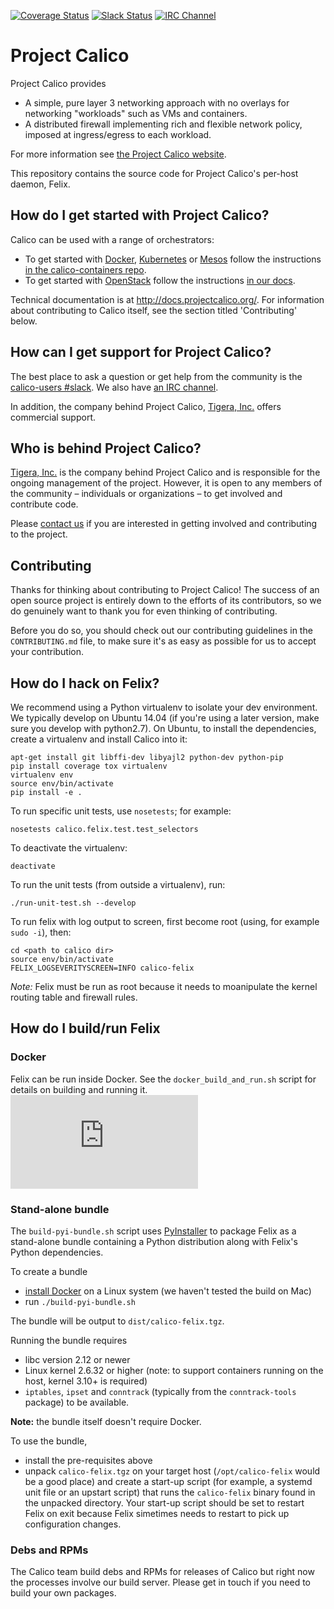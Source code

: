 [![Coverage Status](https://coveralls.io/repos/projectcalico/calico/badge.svg?branch=master&service=github)](https://coveralls.io/github/projectcalico/calico?branch=master)
[![Slack Status](https://slack.projectcalico.org/badge.svg)](https://slack.projectcalico.org)
[![IRC Channel](https://img.shields.io/badge/irc-%23calico-blue.svg)](https://kiwiirc.com/client/irc.freenode.net/#calico)
# Project Calico

Project Calico provides 

- A simple, pure layer 3 networking approach with no overlays for networking 
  "workloads" such as VMs and containers.
- A distributed firewall implementing rich and flexible network policy,
  imposed at ingress/egress to each workload.

For more information see [the Project Calico website](http://www.projectcalico.org/learn/).

This repository contains the source code for Project Calico's per-host 
daemon, Felix.

## How do I get started with Project Calico?

Calico can be used with a range of orchestrators:

- To get started with [Docker](http://www.docker.com/), [Kubernetes](http://kubernetes.io/) or [Mesos](http://mesos.apache.org/) follow the instructions
[in the calico-containers repo](https://github.com/projectcalico/calico-containers/blob/master/README.md).
- To get started with [OpenStack](http://www.openstack.org/) follow the
instructions [in our docs](http://docs.projectcalico.org/en/latest/openstack.html).

Technical documentation is at <http://docs.projectcalico.org/>. For
information about contributing to Calico itself, see the section titled
'Contributing' below.

## How can I get support for Project Calico?

The best place to ask a question or get help from the community is the 
[calico-users #slack](https://slack.projectcalico.org).  We also have 
[an IRC channel](https://kiwiirc.com/client/irc.freenode.net/#calico).

In addition, the company behind Project Calico, 
[Tigera, Inc.](https://www.tigera.io/) offers commercial support.

## Who is behind Project Calico?

[Tigera, Inc.](https://www.tigera.io/) is the company behind Project Calico
and is responsible for the ongoing management of the project. However, it 
is open to any members of the community – individuals or organizations – 
to get involved and contribute code.

Please [contact us](http://www.projectcalico.org/contact/) if you are
interested in getting involved and contributing to the project.

## Contributing

Thanks for thinking about contributing to Project Calico! The success of an
open source project is entirely down to the efforts of its contributors, so we
do genuinely want to thank you for even thinking of contributing.

Before you do so, you should check out our contributing guidelines in the
`CONTRIBUTING.md` file, to make sure it's as easy as possible for us to accept
your contribution.

## How do I hack on Felix?

We recommend using a Python virtualenv to isolate your dev environment.
We typically develop on Ubuntu 14.04 (if you're using a later version, 
make sure you develop with python2.7).  On Ubuntu, to install the dependencies,
create a virtualenv and install Calico into it:

    apt-get install git libffi-dev libyajl2 python-dev python-pip
    pip install coverage tox virtualenv
    virtualenv env
    source env/bin/activate
    pip install -e .
    
To run specific unit tests, use `nosetests`; for example:

    nosetests calico.felix.test.test_selectors
    
To deactivate the virtualenv:

    deactivate
    
To run the unit tests (from outside a virtualenv), run:

    ./run-unit-test.sh --develop
    
To run felix with log output to screen, first become root (using, 
for example `sudo -i`), then:

    cd <path to calico dir>
    source env/bin/activate
    FELIX_LOGSEVERITYSCREEN=INFO calico-felix
    
*Note:* Felix must be run as root because it needs to moanipulate the
kernel routing table and firewall rules.

## How do I build/run Felix

### Docker

Felix can be run inside Docker. See the `docker_build_and_run.sh` script for details on building and running it.
[![Analytics](https://calico-ga-beacon.appspot.com/UA-52125893-3/calico/README.md?pixel)](https://github.com/igrigorik/ga-beacon)

### Stand-alone bundle

The `build-pyi-bundle.sh` script uses [PyInstaller](http://www.pyinstaller.org/) 
to package Felix as a stand-alone bundle containing a Python distribution along
with Felix's Python dependencies.  

To create a bundle

- [install Docker](`build-pyi-bundle.sh`) on a Linux system (we haven't tested 
  the build on Mac)
- run `./build-pyi-bundle.sh`

The bundle will be output to `dist/calico-felix.tgz`.

Running the bundle requires

- libc version 2.12 or newer
- Linux kernel 2.6.32 or higher (note: to support containers running on the 
  host, kernel 3.10+ is required)
- `iptables`, `ipset` and `conntrack` (typically from the `conntrack-tools` 
  package) to be available.

**Note:** the bundle itself doesn't require Docker.

To use the bundle, 

- install the pre-requisites above
- unpack `calico-felix.tgz` on your target host (`/opt/calico-felix` would be 
  a good place) and create a start-up script (for example, a systemd unit file 
  or an upstart script) that runs the `calico-felix` binary found in the 
  unpacked directory.  Your start-up script should be set to restart Felix on 
  exit because Felix simetimes needs to restart to pick up configuration 
  changes. 

### Debs and RPMs

The Calico team build debs and RPMs for releases of Calico but right now the
processes involve our build server.  Please get in touch if you need to build 
your own packages.
